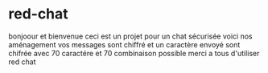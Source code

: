 # red-chat
bonjoour et bienvenue ceci est un projet pour un chat sécurisée voici nos aménagement 
vos messages sont chiffré et un caractère envoyé sont chifrée avec 70 caractére et 70 combinaison possible
merci a tous d'utiliser red chat 
